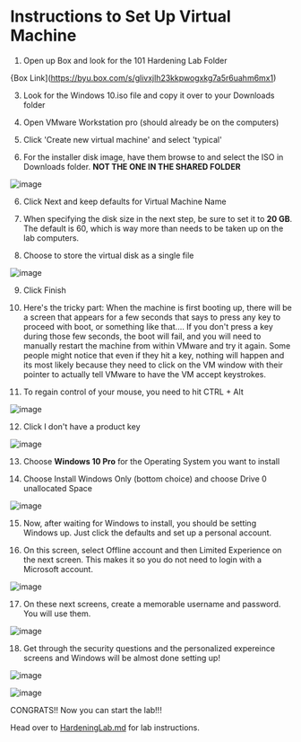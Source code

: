 # Instructions to Set Up Virtual Machine 

1. Open up Box and look for the 101 Hardening Lab Folder

{Box Link](https://byu.box.com/s/glivxjlh23kkpwogxkg7a5r6uahm6mx1)

3. Look for the Windows 10.iso file and copy it over to your Downloads folder 

4. Open VMware Workstation pro (should already be on the computers)
 
5. Click 'Create new virtual machine' and select 'typical'

6. For the installer disk image, have them browse to and select the ISO in Downloads folder. **NOT THE ONE IN THE SHARED FOLDER**

![image](https://github.com/user-attachments/assets/401515bc-5dc1-46b8-b016-c9a488b4bd32)


6. Click Next and keep defaults for Virtual Machine Name
   
7. When specifying the disk size in the next step, be sure to set it to **20 GB**. The default is 60, which is way more than needs to be taken up on the lab computers.

8. Choose to store the virtual disk as a single file

![image](https://github.com/user-attachments/assets/b00eedb4-e655-473c-93c3-b8d1424431f0)

9. Click Finish

10. Here's the tricky part:
When the machine is first booting up, there will be a screen that appears for a few seconds that says to press any key to proceed with boot, or something like that.... If you don't press a key during those few seconds, the boot will fail, and you will need to manually restart the machine from within VMware and try it again. Some people might notice that even if they hit a key, nothing will happen and its most likely because they need to click on the VM window with their pointer to actually tell VMware to have the VM accept keystrokes.

11. To regain control of your mouse, you need to hit CTRL + Alt

![image](https://github.com/user-attachments/assets/c736b26c-0a0d-4440-81f6-b2289e1f5c38)

12. Click I don't have a product key

![image](https://github.com/user-attachments/assets/790caefb-2d02-4c53-97a1-f02855e4c45d)

13. Choose **Windows 10 Pro** for the Operating System you want to install

14. Choose Install Windows Only (bottom choice) and choose Drive 0 unallocated Space

![image](https://github.com/user-attachments/assets/ffb6ae5e-6996-453b-87e4-320ee25286ac)


15. Now, after waiting for Windows to install, you should be setting Windows up. Just click the defaults and set up a personal account. 

16. On this screen, select Offline account and then Limited Experience on the next screen. This makes it so you do not need to login with a Microsoft account.

![image](https://github.com/user-attachments/assets/94f00ebf-c8a3-43f0-b20a-e49db1ac3dc1)

17. On these next screens, create a memorable username and password. You will use them.

![image](https://github.com/user-attachments/assets/fed27311-d316-4b9b-987f-062442d2ba35)

18. Get through the security questions and the personalized expereince screens and Windows will be almost done setting up!

![image](https://github.com/user-attachments/assets/c3016909-4328-4f6e-9d42-a82bf5dee9a8)

![image](https://github.com/user-attachments/assets/0aa81b40-027e-45ce-b1ed-cbc7f51f8f13)

CONGRATS!! Now you can start the lab!!!

Head over to [HardeningLab.md](https://github.com/Skid1254/101-OS-Hardening-Lab/blob/main/HardeningLab.md) for lab instructions.

